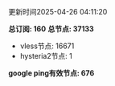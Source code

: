 更新时间2025-04-26 04:11:20

**总订阅: 160**
**总节点: 37133**
- vless节点: 16671
- hysteria2节点: 1

**google ping有效节点: 676**
